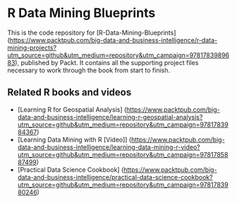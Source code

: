 # R Data Mining Blueprints

This is the code repository for [R-Data-Mining-Blueprints] (https://www.packtpub.com/big-data-and-business-intelligence/r-data-mining-projects?utm_source=github&utm_medium=repository&utm_campaign=9781783989683), published by Packt. It contains all the supporting project files necessary to work through the book from start to finish.

## Related R books and videos

* [Learning R for Geospatial Analysis] (https://www.packtpub.com/big-data-and-business-intelligence/learning-r-geospatial-analysis?utm_source=github&utm_medium=repository&utm_campaign=9781783984367)
* [Learning Data Mining with R [Video]] (https://www.packtpub.com/big-data-and-business-intelligence/learning-data-mining-r-video?utm_source=github&utm_medium=repository&utm_campaign=9781785887499)
* [Practical Data Science Cookbook] (https://www.packtpub.com/big-data-and-business-intelligence/practical-data-science-cookbook?utm_source=github&utm_medium=repository&utm_campaign=9781783980246)




